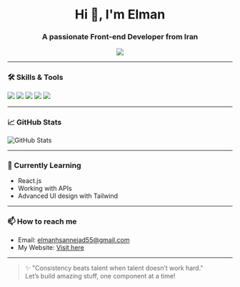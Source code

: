 <h1 align="center">Hi 👋, I'm Elman</h1>
<h3 align="center">A passionate Front-end Developer from Iran</h3>

<p align="center">
  <img src="https://readme-typing-svg.herokuapp.com/?lines=Front-end+Developer;TailwindCSS+Lover;JavaScript+Enthusiast;Always+Learning..." />
</p>

---

### 🛠️ Skills & Tools

<p align="left">
  <img src="https://img.shields.io/badge/HTML5-E34F26?style=flat&logo=html5&logoColor=white" />
  <img src="https://img.shields.io/badge/CSS3-1572B6?style=flat&logo=css3&logoColor=white" />
  <img src="https://img.shields.io/badge/TailwindCSS-06B6D4?style=flat&logo=tailwindcss&logoColor=white" />
  <img src="https://img.shields.io/badge/JavaScript-F7DF1E?style=flat&logo=javascript&logoColor=black" />
  <img src="https://img.shields.io/badge/Responsive%20Design-00C49F?style=flat&logo=css3&logoColor=white" />
</p>

---

### 📈 GitHub Stats

<p align="left">
  <img src="https://github-readme-stats.vercel.app/api?username=Elman13&show_icons=true&theme=radical" alt="GitHub Stats" />
</p>

---

### 🌱 Currently Learning

- React.js
- Working with APIs
- Advanced UI design with Tailwind

---

### 📫 How to reach me

- Email: elmanhsannejad55@gmail.com
- My Website: [Visit here](https://elman.vercel.app/)

---

> ✨ "Consistency beats talent when talent doesn’t work hard."  
> Let’s build amazing stuff, one component at a time!

